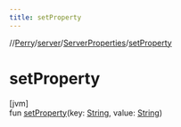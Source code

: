 ```yaml
---
title: setProperty
---
```

//[Perry](../../../index.html)/[server](../index.html)/[ServerProperties](index.html)/[setProperty](set-property.html)



# setProperty



[jvm]\
fun [setProperty](set-property.html)(key: [String](https://kotlinlang.org/api/latest/jvm/stdlib/kotlin/-string/index.html), value: [String](https://kotlinlang.org/api/latest/jvm/stdlib/kotlin/-string/index.html))




